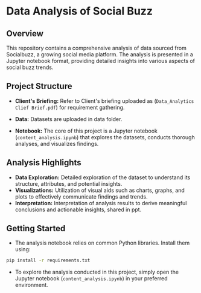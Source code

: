 # Data Analysis of Social Buzz

## Overview

This repository contains a comprehensive analysis of data sourced from Socialbuzz, a growing social media platform. The analysis is presented in a Jupyter notebook format, providing detailed insights into various aspects of social buzz trends.

## Project Structure

- **Client's Briefing:** Refer to Client's briefing uploaded as (`Data_Analytics Clief Brief.pdf`) for requirement gathering.

- **Data:** Datasets are uploaded in data folder.

- **Notebook:** The core of this project is a Jupyter notebook (`content_analysis.ipynb`) that explores the datasets, conducts thorough analyses, and visualizes findings.

## Analysis Highlights

- **Data Exploration:** Detailed exploration of the dataset to understand its structure, attributes, and potential insights.
- **Visualizations:** Utilization of visual aids such as charts, graphs, and plots to effectively communicate findings and trends.
- **Interpretation:** Interpretation of analysis results to derive meaningful conclusions and actionable insights, shared in ppt.

## Getting Started

- The analysis notebook relies on common Python libraries. Install them using:

```bash
pip install -r requirements.txt
```

- To explore the analysis conducted in this project, simply open the Jupyter notebook (`content_analysis.ipynb`) in your preferred environment.


